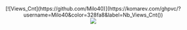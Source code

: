 <center>
  [![Views_Cnt](https://github.com/Milo40)](https://komarev.com/ghpvc/?username=Milo40&color=328fa8&label=Nb_Views_Cnt())
  <br>
  <img align="center" src="https://github-readme-stats.vercel.app/api?username=Milo40&count_private=true&show_icons=true&theme=prussian" />
<!--
<a href="https://github.com/anuraghazra/github-readme-stats">
  <img align="center" src="https://github-readme-stats.vercel.app/api/top-langs/?username=Milo40&langs_count=10&theme=vue&layout=compact" />
</a>
-->
</center>
